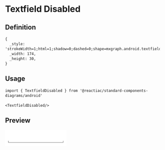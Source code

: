 # Textfield Disabled

## Definition

```
{
  _style: 'strokeWidth=1;html=1;shadow=0;dashed=0;shape=mxgraph.android.textfield;align=center;strokeColor=#4D4D4D;pointerEvents=1',
  _width: 174,
  _height: 30,
}
```

## Usage

```
import { TextfieldDisabled } from '@reactiac/standard-components-diagrams/android'

<TextfieldDisabled/>
```

## Preview

<img src="./textfield-disabled.png" width="200"/>
